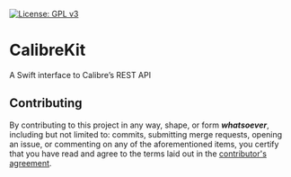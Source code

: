 [![License: GPL v3](https://img.shields.io/badge/License-GPL%20v3-blue.svg)](https://www.gnu.org/licenses/gpl-3.0)

# CalibreKit

A Swift interface to Calibre’s REST API

## Contributing

By contributing to this project in any way, shape, or form ***whatsoever***, 
including but not limited to: commits, submitting merge requests, opening an
issue, or commenting on any of the aforementioned items, you certify that you
have read and agree to the terms laid out in the
[contributor's agreement](CONTRIBUTING.md).
